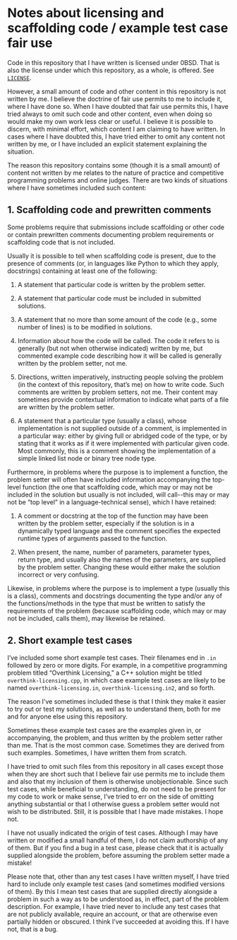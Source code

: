 # Notes about licensing and scaffolding code / example test case fair use

Code in this repository that I have written is licensed under 0BSD. That is
also the license under which this repository, as a whole, is offered. See
[`LICENSE`](LICENSE).

However, a small amount of code and other content in this repository is not
written by me. I believe the doctrine of fair use permits to me to include it,
where I have done so. When I have doubted that fair use permits this, I have
tried always to omit such code and other content, even when doing so would make
my own work less clear or useful. I believe it is possible to discern, with
minimal effort, which content I am claiming to have written. In cases where I
have doubted this, I have tried either to omit any content not written by me,
or I have included an explicit statement explaining the situation.

The reason this repository contains some (though it is a small amount) of
content not written by me relates to the nature of practice and competitive
programming problems and online judges. There are two kinds of situations where
I have sometimes included such content:

## 1. Scaffolding code and prewritten comments

Some problems require that submissions include scaffolding or other code or
contain prewritten comments documenting problem requirements or scaffolding
code that is not included.

Usually it is possible to tell when scaffolding code is present, due to the
presence of comments (or, in languages like Python to which they apply,
docstrings) containing at least one of the following:

1. A statement that particular code is written by the problem setter.

2. A statement that particular code must be included in submitted solutions.

3. A statement that no more than some amount of the code (e.g., some number of
   lines) is to be modified in solutions.

4. Information about how the code will be called. The code it refers to is
   generally (but not when otherwise indicated) written by me, but commented
   example code describing how it will be called is generally written by the
   problem setter, not me.

5. Directions, written imperatively, instructing people solving the problem (in
   the context of this repository, that&rsquo;s me) on how to write code. Such
   comments are written by problem setters, not me. Their content may sometimes
   provide contextual information to indicate what parts of a file are written
   by the problem setter.

6. A statement that a particular type (usually a class), whose implementation
   is not supplied outside of a comment, is implemented in a particular way:
   either by giving full or abridged code of the type, or by stating that it
   works as if it were implemented with particular given code. Most commonly,
   this is a comment showing the implementation of a simple linked list node or
   binary tree node type.

Furthermore, in problems where the purpose is to implement a function, the
problem setter will often have included information accompanying the top-level
function (the one that scaffolding code, which may or may not be included in
the solution but usually is not included, will call--this may or may not be
&ldquo;top level&rdquo; in a language-technical sense), which I have retained:

1. A comment or docstring at the top of the function may have been written by
   the problem setter, especially if the solution is in a dynamically typed
   language and the comment specifies the expected runtime types of arguments
   passed to the function.

2. When present, the name, number of parameters, parameter types, return type,
   and usually also the names of the parameters, are supplied by the problem
   setter. Changing these would either make the solution incorrect or very
   confusing.

Likewise, in problems where the purpose is to implement a type (usually this is
a class), comments and docstrings documenting the type and/or any of the
functions/methods in the type that must be written to satisfy the requirements
of the problem (because scaffolding code, which may or may not be included,
calls them), may likewise be retained.

## 2. Short example test cases

I&rsquo;ve included some short example test cases. Their filenames end in `.in`
followed by zero or more digits. For example, in a competitive programming
problem titled &ldquo;Overthink Licensing,&rdquo; a C++ solution might be
titled `overthink-licensing.cpp`, in which case example test cases are likely
to be named `overthink-licensing.in`, `overthink-licensing.in2`, and so forth.

The reason I&rsquo;ve sometimes included these is that I think they make it
easier to try out or test my solutions, as well as to understand them, both for
me and for anyone else using this repository.

Sometimes these example test cases are the examples given in, or accompanying,
the problem, and thus written by the problem setter rather than me. That is the
most common case. Sometimes they are derived from such examples. Sometimes, I
have written them from scratch.

I have tried to omit such files from this repository in all cases except those
when they are short such that I believe fair use permits me to include them and
also that my inclusion of them is otherwise unobjectionable. Since such test
cases, while beneficial to understanding, do not need to be present for my code
to work or make sense, I&rsquo;ve tried to err on the side of omitting anything
substantial or that I otherwise guess a problem setter would not wish to be
distributed. Still, it is possible that I have made mistakes. I hope not.

I have not usually indicated the origin of test cases. Although I may have
written or modified a small handful of them, I do not claim authorship of any
of them. But if you find a bug in a test case, please check that it is actually
supplied alongside the problem, before assuming the problem setter made a
mistake!

Please note that, other than any test cases I have written myself, I have tried
hard to include only example test cases (and sometimes modified versions of
them). By this I mean test cases that are supplied directly alongside a problem
in such a way as to be understood as, in effect, part of the problem
description. For example, I have tried never to include any test cases that are
not publicly available, require an account, or that are otherwise even
partially hidden or obscured. I think I&rsquo;ve succeeded at avoiding this. If
I have not, that is a bug.
